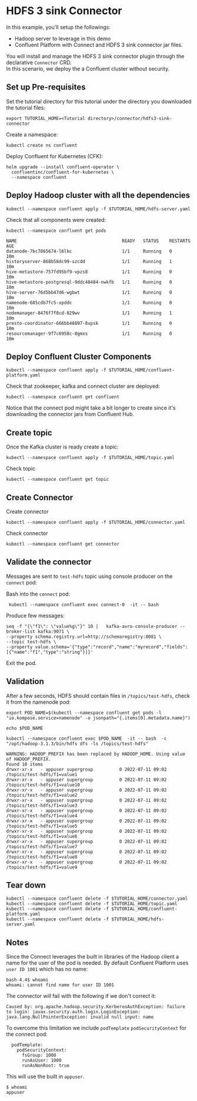 # HDFS 3 sink Connector

In this example, you'll setup the followings:  
* Hadoop server to leverage in this demo
* Confluent Platform with Connect and HDFS 3 sink connector jar files.  


You will install and manage the HDFS 3 sink connector plugin through the declarative `Connector` CRD.  
In this scenario, we deploy the a Confluent cluster without security.  
## Set up Pre-requisites

Set the tutorial directory for this tutorial under the directory you downloaded
the tutorial files:

```
export TUTORIAL_HOME=<Tutorial directory>/connector/hdfs3-sink-connector
```

Create a namespace:  
```
kubectl create ns confluent
```

Deploy Confluent for Kubernetes (CFK): 

```
helm upgrade --install confluent-operator \
  confluentinc/confluent-for-kubernetes \
  --namespace confluent
```

## Deploy Hadoop cluster with all the dependencies   

```
kubectl --namespace confluent apply -f $TUTORIAL_HOME/hdfs-server.yaml
```

Check that all components were created: 

```
kubectl --namespace confluent get pods 

NAME                                        READY   STATUS    RESTARTS   AGE
datanode-7bc7865674-l6lkc                   1/1     Running   0          10m
historyserver-868b58dc99-szcdd              1/1     Running   1          10m
hive-metastore-757fd95bf9-vpzs8             1/1     Running   0          10m
hive-metastore-postgresql-9ddc48484-nwkfb   1/1     Running   0          10m
hive-server-76d5bb47d6-wgbwt                1/1     Running   0          10m
namenode-685cdb7fc5-xpddc                   1/1     Running   0          10m
nodemanager-8476f7f8cd-829wv                1/1     Running   1          10m
presto-coordinator-666bb48897-8vpsk         1/1     Running   0          10m
resourcemanager-9f7c6958c-8gmxs             1/1     Running   0          10m
```

## Deploy Confluent Cluster Components

```
kubectl --namespace confluent apply -f $TUTORIAL_HOME/confluent-platform.yaml
```
Check that zookeeper, kafka and connect cluster are deployed:

```   
kubectl --namespace confluent get confluent
```

Notice that the connect pod might take a bit longer to create since it's downloading the connector jars from Confluent Hub.  

## Create topic

Once the Kafka cluster is ready create a topic:    
```
kubectl --namespace confluent apply -f $TUTORIAL_HOME/topic.yaml
```  

Check topic 
```
kubectl --namespace confluent get topic
```

## Create Connector

Create connector 
```
kubectl --namespace confluent apply -f $TUTORIAL_HOME/connector.yaml
```
Check connector 
```
kubectl --namespace confluent get connector
```

## Validate the connector

Messages are sent to `test-hdfs` topic using console producer on the `connect` pod: 

Bash into the  `connect` pod:  
```
 kubectl --namespace confluent exec connect-0  -it -- bash                              
```

Produce few messages: 

```
seq -f "{\"f1\": \"value%g\"}" 10 |   kafka-avro-console-producer --broker-list kafka:9071 \
--property schema.registry.url=http://schemaregistry:8081 \
--topic test-hdfs \
--property value.schema='{"type":"record","name":"myrecord","fields":[{"name":"f1","type":"string"}]}'
```   

Exit the pod.

## Validation

After a few seconds, HDFS should contain files in `/topics/test-hdfs`, check it from the namenode pod:  

```
export POD_NAME=$(kubectl --namespace confluent get pods -l "io.kompose.service=namenode" -o jsonpath="{.items[0].metadata.name}")  

echo $POD_NAME

kubectl --namespace confluent exec $POD_NAME  -it -- bash  -c "/opt/hadoop-3.1.3/bin/hdfs dfs -ls /topics/test-hdfs"          

WARNING: HADOOP_PREFIX has been replaced by HADOOP_HOME. Using value of HADOOP_PREFIX.
Found 10 items
drwxr-xr-x   - appuser supergroup          0 2022-07-11 09:02 /topics/test-hdfs/f1=value1
drwxr-xr-x   - appuser supergroup          0 2022-07-11 09:02 /topics/test-hdfs/f1=value10
drwxr-xr-x   - appuser supergroup          0 2022-07-11 09:02 /topics/test-hdfs/f1=value2
drwxr-xr-x   - appuser supergroup          0 2022-07-11 09:02 /topics/test-hdfs/f1=value3
drwxr-xr-x   - appuser supergroup          0 2022-07-11 09:02 /topics/test-hdfs/f1=value4
drwxr-xr-x   - appuser supergroup          0 2022-07-11 09:02 /topics/test-hdfs/f1=value5
drwxr-xr-x   - appuser supergroup          0 2022-07-11 09:02 /topics/test-hdfs/f1=value6
drwxr-xr-x   - appuser supergroup          0 2022-07-11 09:02 /topics/test-hdfs/f1=value7
drwxr-xr-x   - appuser supergroup          0 2022-07-11 09:02 /topics/test-hdfs/f1=value8
drwxr-xr-x   - appuser supergroup          0 2022-07-11 09:02 /topics/test-hdfs/f1=value9
```

## Tear down

```
kubectl --namespace confluent delete -f $TUTORIAL_HOME/connector.yaml
kubectl --namespace confluent delete -f $TUTORIAL_HOME/topic.yaml
kubectl --namespace confluent delete -f $TUTORIAL_HOME/confluent-platform.yaml
kubectl --namespace confluent delete -f $TUTORIAL_HOME/hdfs-server.yaml
```

## Notes 

Since the Connect leverages the built in libraries of the Hadoop client a name for the user of the pod is needed.
By default Confluent Platform uses ` user ID 1001` which has no name:  


```
bash-4.4$ whoami
whoami: cannot find name for user ID 1001
```

The connector will fail with the following if we don't correct it: 

```
Caused by: org.apache.hadoop.security.KerberosAuthException: failure to login: javax.security.auth.login.LoginException: java.lang.NullPointerException: invalid null input: name
```

To overcome this limitation we include `podTemplate` `podSecurityContext` for the connect pod: 

```
  podTemplate:
    podSecurityContext:
      fsGroup: 1000
      runAsUser: 1000
      runAsNonRoot: true
```

This will use the built in `appuser`.  
```
$ whoami
appuser
```
